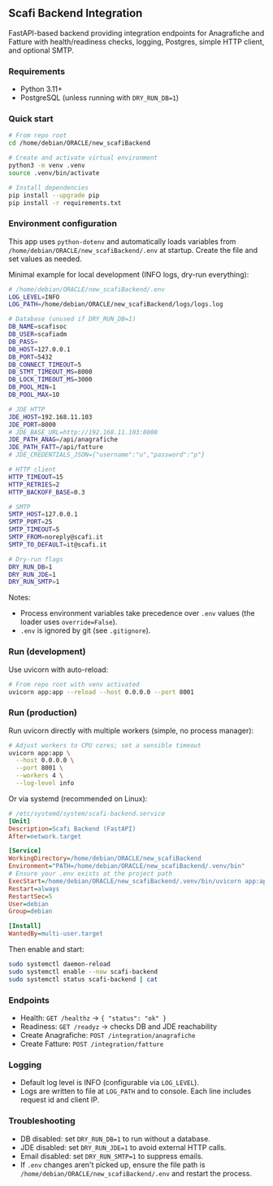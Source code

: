 ## Scafi Backend Integration

FastAPI-based backend providing integration endpoints for Anagrafiche and Fatture with health/readiness checks, logging, Postgres, simple HTTP client, and optional SMTP.

### Requirements
- Python 3.11+
- PostgreSQL (unless running with `DRY_RUN_DB=1`)

### Quick start
```bash
# From repo root
cd /home/debian/ORACLE/new_scafiBackend

# Create and activate virtual environment
python3 -m venv .venv
source .venv/bin/activate

# Install dependencies
pip install --upgrade pip
pip install -r requirements.txt
```

### Environment configuration
This app uses `python-dotenv` and automatically loads variables from `/home/debian/ORACLE/new_scafiBackend/.env` at startup. Create the file and set values as needed.

Minimal example for local development (INFO logs, dry-run everything):
```bash
# /home/debian/ORACLE/new_scafiBackend/.env
LOG_LEVEL=INFO
LOG_PATH=/home/debian/ORACLE/new_scafiBackend/logs/logs.log

# Database (unused if DRY_RUN_DB=1)
DB_NAME=scafisoc
DB_USER=scafiadm
DB_PASS=
DB_HOST=127.0.0.1
DB_PORT=5432
DB_CONNECT_TIMEOUT=5
DB_STMT_TIMEOUT_MS=8000
DB_LOCK_TIMEOUT_MS=3000
DB_POOL_MIN=1
DB_POOL_MAX=10

# JDE HTTP
JDE_HOST=192.168.11.103
JDE_PORT=8000
# JDE_BASE_URL=http://192.168.11.103:8000
JDE_PATH_ANAG=/api/anagrafiche
JDE_PATH_FATT=/api/fatture
# JDE_CREDENTIALS_JSON={"username":"u","password":"p"}

# HTTP client
HTTP_TIMEOUT=15
HTTP_RETRIES=2
HTTP_BACKOFF_BASE=0.3

# SMTP
SMTP_HOST=127.0.0.1
SMTP_PORT=25
SMTP_TIMEOUT=5
SMTP_FROM=noreply@scafi.it
SMTP_TO_DEFAULT=it@scafi.it

# Dry-run flags
DRY_RUN_DB=1
DRY_RUN_JDE=1
DRY_RUN_SMTP=1
```

Notes:
- Process environment variables take precedence over `.env` values (the loader uses `override=False`).
- `.env` is ignored by git (see `.gitignore`).

### Run (development)
Use uvicorn with auto-reload:
```bash
# From repo root with venv activated
uvicorn app:app --reload --host 0.0.0.0 --port 8001
```

### Run (production)
Run uvicorn directly with multiple workers (simple, no process manager):
```bash
# Adjust workers to CPU cores; set a sensible timeout
uvicorn app:app \
  --host 0.0.0.0 \
  --port 8001 \
  --workers 4 \
  --log-level info
```

Or via systemd (recommended on Linux):
```ini
# /etc/systemd/system/scafi-backend.service
[Unit]
Description=Scafi Backend (FastAPI)
After=network.target

[Service]
WorkingDirectory=/home/debian/ORACLE/new_scafiBackend
Environment="PATH=/home/debian/ORACLE/new_scafiBackend/.venv/bin"
# Ensure your .env exists at the project path
ExecStart=/home/debian/ORACLE/new_scafiBackend/.venv/bin/uvicorn app:app --host 0.0.0.0 --port 8000 --workers 4 --log-level info
Restart=always
RestartSec=5
User=debian
Group=debian

[Install]
WantedBy=multi-user.target
```
Then enable and start:
```bash
sudo systemctl daemon-reload
sudo systemctl enable --now scafi-backend
sudo systemctl status scafi-backend | cat
```

### Endpoints
- Health: `GET /healthz` → `{ "status": "ok" }`
- Readiness: `GET /readyz` → checks DB and JDE reachability
- Create Anagrafiche: `POST /integration/anagrafiche`
- Create Fatture: `POST /integration/fatture`

### Logging
- Default log level is INFO (configurable via `LOG_LEVEL`).
- Logs are written to file at `LOG_PATH` and to console. Each line includes request id and client IP.

### Troubleshooting
- DB disabled: set `DRY_RUN_DB=1` to run without a database.
- JDE disabled: set `DRY_RUN_JDE=1` to avoid external HTTP calls.
- Email disabled: set `DRY_RUN_SMTP=1` to suppress emails.
- If `.env` changes aren't picked up, ensure the file path is `/home/debian/ORACLE/new_scafiBackend/.env` and restart the process.

